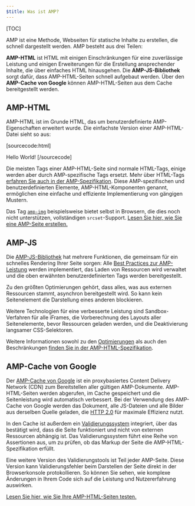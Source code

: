 ```yaml
---
$title: Was ist AMP?
---
```


[TOC]

<amp-youtube
    data-videoid="lBTCB7yLs8Y"
    layout="responsive"
    width="480" height="270">
</amp-youtube>

AMP ist eine Methode, Webseiten für statische Inhalte zu erstellen, die schnell dargestellt werden.
AMP besteht aus drei Teilen:

**AMP-HTML** ist HTML mit einigen Einschränkungen für eine zuverlässige Leistung und einigen Erweiterungen für die Erstellung ansprechender Inhalte, die über einfaches HTML hinausgehen. Die **AMP-JS-Bibliothek** sorgt dafür, dass AMP-HTML-Seiten schnell aufgebaut werden.
Über den **AMP-Cache von Google** können AMP-HTML-Seiten aus dem Cache bereitgestellt werden.

## AMP-HTML

AMP-HTML ist im Grunde HTML, das um benutzerdefinierte AMP-Eigenschaften erweitert wurde.
Die einfachste Version einer AMP-HTML-Datei sieht so aus:

[sourcecode:html]
<!doctype html>
<html ⚡>
 <head>
   <meta charset="utf-8">
   <link rel="canonical" href="hello-world.html">
   <meta name="viewport" content="width=device-width,minimum-scale=1,initial-scale=1">
   <style amp-boilerplate>body{-webkit-animation:-amp-start 8s steps(1,end) 0s 1 normal both;-moz-animation:-amp-start 8s steps(1,end) 0s 1 normal both;-ms-animation:-amp-start 8s steps(1,end) 0s 1 normal both;animation:-amp-start 8s steps(1,end) 0s 1 normal both}@-webkit-keyframes -amp-start{from{visibility:hidden}to{visibility:visible}}@-moz-keyframes -amp-start{from{visibility:hidden}to{visibility:visible}}@-ms-keyframes -amp-start{from{visibility:hidden}to{visibility:visible}}@-o-keyframes -amp-start{from{visibility:hidden}to{visibility:visible}}@keyframes -amp-start{from{visibility:hidden}to{visibility:visible}}</style><noscript><style amp-boilerplate>body{-webkit-animation:none;-moz-animation:none;-ms-animation:none;animation:none}</style></noscript>
   <script async src="https://cdn.ampproject.org/v0.js"></script>
 </head>
 <body>Hello World!</body>
</html>
[/sourcecode]

Die meisten Tags einer AMP-HTML-Seite sind normale HTML-Tags, einige werden aber durch AMP-spezifische Tags ersetzt. Mehr über HTML-Tags [erfahren Sie auch in der AMP-Spezifikation](https://github.com/ampproject/amphtml/blob/master/spec/amp-html-format.md).
Diese AMP-spezifischen und benutzerdefinierten Elemente, AMP-HTML-Komponenten genannt, ermöglichen eine einfache und effiziente Implementierung von gängigen Mustern.

Das Tag [`amp-img`](/docs/reference/amp-img.html) beispielsweise bietet selbst in Browsern, die dies noch nicht unterstützen, vollständigen `srcset`-Support.
[Lesen Sie hier, wie Sie eine AMP-Seite erstellen.](/docs/get_started/create.html)

## AMP-JS

Die [AMP-JS-Bibliothek](https://github.com/ampproject/amphtml/tree/master/src) hat mehrere Funktionen, die gemeinsam für ein schnelles Rendering Ihrer Seite sorgen: Alle [Best Practices zur AMP-Leistung](/docs/get_started/technical_overview.html) werden implementiert, das Laden von Ressourcen wird verwaltet und die oben erwähnten benutzerdefinierten Tags werden bereitgestellt.

Zu den größten Optimierungen gehört, dass alles, was aus externen Ressourcen stammt, asynchron bereitgestellt wird. So kann kein Seitenelement die Darstellung eines anderen blockieren.

Weitere Technologien für eine verbesserte Leistung sind Sandbox-Verfahren für alle iFrames, die Vorberechnung des Layouts aller Seitenelemente, bevor Ressourcen geladen werden, und die Deaktivierung langsamer CSS-Selektoren.

Weitere Informationen sowohl zu den [Optimierungen](/docs/get_started/technical_overview.html) als auch den Beschränkungen [finden Sie in der AMP-HTML-Spezifikation](https://github.com/ampproject/amphtml/blob/master/spec/amp-html-format.md).

## AMP-Cache von Google

Der [AMP-Cache von Google](https://developers.google.com/amp/cache/) ist ein proxybasiertes Content Delivery Network (CDN) zum Bereitstellen aller gültigen AMP-Dokumente.
AMP-HTML-Seiten werden abgerufen, im Cache gespeichert und die Seitenleistung wird automatisch verbessert.
Bei der Verwendung des AMP-Cache von Google werden das Dokument, alle JS-Dateien und alle Bilder aus derselben Quelle geladen, die [HTTP 2.0](https://http2.github.io/) für maximale Effizienz nutzt.

In den Cache ist außerdem ein [Validierungssystem](https://github.com/ampproject/amphtml/tree/master/validator) integriert, über das bestätigt wird, dass die Seite funktioniert und nicht von externen Ressourcen abhängig ist.
Das Validierungssystem führt eine Reihe von Assertionen aus, um zu prüfen, ob das Markup der Seite die AMP-HTML-Spezifikation erfüllt.

Eine weitere Version des Validierungstools ist Teil jeder AMP-Seite. Diese Version kann Validierungsfehler beim Darstellen der Seite direkt in der Browserkonsole protokollieren. So können Sie sehen, wie komplexe Änderungen in Ihrem Code sich auf die Leistung und Nutzererfahrung auswirken.

[Lesen Sie hier, wie Sie Ihre AMP-HTML-Seiten testen.](/docs/guides/validate.html)
